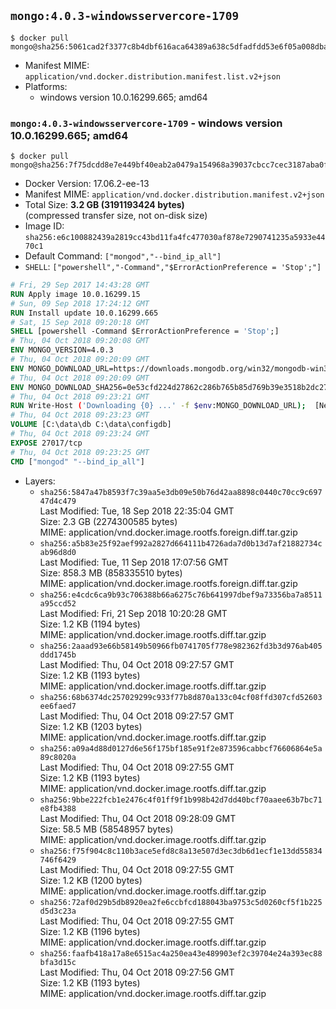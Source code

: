 ## `mongo:4.0.3-windowsservercore-1709`

```console
$ docker pull mongo@sha256:5061cad2f3377c8b4dbf616aca64389a638c5dfadfdd53e6f05a008dbad419d7
```

-	Manifest MIME: `application/vnd.docker.distribution.manifest.list.v2+json`
-	Platforms:
	-	windows version 10.0.16299.665; amd64

### `mongo:4.0.3-windowsservercore-1709` - windows version 10.0.16299.665; amd64

```console
$ docker pull mongo@sha256:7f75dcdd8e7e449bf40eab2a0479a154968a39037cbcc7cec3187aba0f6d9fee
```

-	Docker Version: 17.06.2-ee-13
-	Manifest MIME: `application/vnd.docker.distribution.manifest.v2+json`
-	Total Size: **3.2 GB (3191193424 bytes)**  
	(compressed transfer size, not on-disk size)
-	Image ID: `sha256:e6c100882439a2819cc43bd11fa4fc477030af878e7290741235a5933e4470c1`
-	Default Command: `["mongod","--bind_ip_all"]`
-	`SHELL`: `["powershell","-Command","$ErrorActionPreference = 'Stop';"]`

```dockerfile
# Fri, 29 Sep 2017 14:43:28 GMT
RUN Apply image 10.0.16299.15
# Sun, 09 Sep 2018 17:24:12 GMT
RUN Install update 10.0.16299.665
# Sat, 15 Sep 2018 09:20:18 GMT
SHELL [powershell -Command $ErrorActionPreference = 'Stop';]
# Thu, 04 Oct 2018 09:20:08 GMT
ENV MONGO_VERSION=4.0.3
# Thu, 04 Oct 2018 09:20:09 GMT
ENV MONGO_DOWNLOAD_URL=https://downloads.mongodb.org/win32/mongodb-win32-x86_64-2008plus-ssl-4.0.3-signed.msi
# Thu, 04 Oct 2018 09:20:09 GMT
ENV MONGO_DOWNLOAD_SHA256=0e53cfd224d27862c286b765b85d769b39e3518b2dc2704ff87bd8a565ea9b7f
# Thu, 04 Oct 2018 09:23:21 GMT
RUN Write-Host ('Downloading {0} ...' -f $env:MONGO_DOWNLOAD_URL); 	[Net.ServicePointManager]::SecurityProtocol = [Net.SecurityProtocolType]::Tls12; 	(New-Object System.Net.WebClient).DownloadFile($env:MONGO_DOWNLOAD_URL, 'mongo.msi'); 		Write-Host ('Verifying sha256 ({0}) ...' -f $env:MONGO_DOWNLOAD_SHA256); 	if ((Get-FileHash mongo.msi -Algorithm sha256).Hash -ne $env:MONGO_DOWNLOAD_SHA256) { 		Write-Host 'FAILED!'; 		exit 1; 	}; 		Write-Host 'Installing ...'; 	Start-Process msiexec -Wait 		-ArgumentList @( 			'/i', 			'mongo.msi', 			'/quiet', 			'/qn', 			'INSTALLLOCATION=C:\mongodb', 			'ADDLOCAL=all' 		); 	$env:PATH = 'C:\mongodb\bin;' + $env:PATH; 	[Environment]::SetEnvironmentVariable('PATH', $env:PATH, [EnvironmentVariableTarget]::Machine); 		Write-Host 'Verifying install ...'; 	Write-Host '  mongo --version'; mongo --version; 	Write-Host '  mongod --version'; mongod --version; 		Write-Host 'Removing ...'; 	Remove-Item C:\mongodb\bin\*.pdb -Force; 	Remove-Item C:\windows\installer\*.msi -Force; 	Remove-Item mongo.msi -Force; 		Write-Host 'Complete.';
# Thu, 04 Oct 2018 09:23:23 GMT
VOLUME [C:\data\db C:\data\configdb]
# Thu, 04 Oct 2018 09:23:24 GMT
EXPOSE 27017/tcp
# Thu, 04 Oct 2018 09:23:25 GMT
CMD ["mongod" "--bind_ip_all"]
```

-	Layers:
	-	`sha256:5847a47b8593f7c39aa5e3db09e50b76d42aa8898c0440c70cc9c69747d4c479`  
		Last Modified: Tue, 18 Sep 2018 22:35:04 GMT  
		Size: 2.3 GB (2274300585 bytes)  
		MIME: application/vnd.docker.image.rootfs.foreign.diff.tar.gzip
	-	`sha256:a5b83e25f92aef992a2827d664111b4726ada7d0b13d7af21882734cab96d8d0`  
		Last Modified: Tue, 11 Sep 2018 17:07:56 GMT  
		Size: 858.3 MB (858335510 bytes)  
		MIME: application/vnd.docker.image.rootfs.foreign.diff.tar.gzip
	-	`sha256:e4cdc6ca9b93c706388b66a6275c76b641997dbef9a73356ba7a8511a95ccd52`  
		Last Modified: Fri, 21 Sep 2018 10:20:28 GMT  
		Size: 1.2 KB (1194 bytes)  
		MIME: application/vnd.docker.image.rootfs.diff.tar.gzip
	-	`sha256:2aaad93e66b58149b50966fb0741705f778e982362fd3b3d976ab405ddd1745b`  
		Last Modified: Thu, 04 Oct 2018 09:27:57 GMT  
		Size: 1.2 KB (1193 bytes)  
		MIME: application/vnd.docker.image.rootfs.diff.tar.gzip
	-	`sha256:68b6374dc257029299c933f77b8d870a133c04cf08ffd307cfd52603ee6faed7`  
		Last Modified: Thu, 04 Oct 2018 09:27:57 GMT  
		Size: 1.2 KB (1203 bytes)  
		MIME: application/vnd.docker.image.rootfs.diff.tar.gzip
	-	`sha256:a09a4d88d0127d6e56f175bf185e91f2e873596cabbcf76606864e5a89c8020a`  
		Last Modified: Thu, 04 Oct 2018 09:27:55 GMT  
		Size: 1.2 KB (1193 bytes)  
		MIME: application/vnd.docker.image.rootfs.diff.tar.gzip
	-	`sha256:9bbe222fcb1e2476c4f01ff9f1b998b42d7dd40bcf70aaee63b7bc71e8fb4388`  
		Last Modified: Thu, 04 Oct 2018 09:28:09 GMT  
		Size: 58.5 MB (58548957 bytes)  
		MIME: application/vnd.docker.image.rootfs.diff.tar.gzip
	-	`sha256:f75f904c8c110b3ace5efd8c8a13e507d3ec3db6d1ecf1e13dd55834746f6429`  
		Last Modified: Thu, 04 Oct 2018 09:27:55 GMT  
		Size: 1.2 KB (1200 bytes)  
		MIME: application/vnd.docker.image.rootfs.diff.tar.gzip
	-	`sha256:72af0d29b5db8920ea2fe6ccbfcd188043ba9753c5d0260cf5f1b225d5d3c23a`  
		Last Modified: Thu, 04 Oct 2018 09:27:55 GMT  
		Size: 1.2 KB (1196 bytes)  
		MIME: application/vnd.docker.image.rootfs.diff.tar.gzip
	-	`sha256:faafb418a17a8e6515ac4a250ea43e489903ef2c39704e24a393ec88bfa3d15c`  
		Last Modified: Thu, 04 Oct 2018 09:27:56 GMT  
		Size: 1.2 KB (1193 bytes)  
		MIME: application/vnd.docker.image.rootfs.diff.tar.gzip
